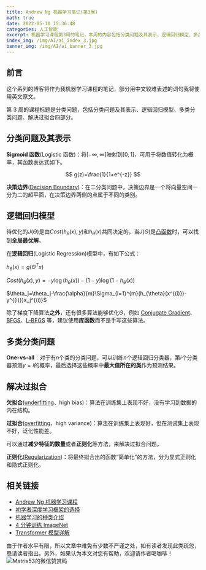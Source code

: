 ```yaml
---
title: Andrew Ng 机器学习笔记(第3周)
math: true
date: 2022-05-10 15:36:48
categories: 人工智能
excerpt: 机器学习课程第3周的笔记，本周的内容包括分类问题及其表示、逻辑回归模型、多类分类问题、解决过拟合四部分。
index_img: /img/AI/ai_index_3.jpg
banner_img: /img/AI/ai_banner_3.jpg
---
```


## 前言

这个系列的博客将作为我机器学习课程的笔记，部分用中文较难表述的词句我将使用英文原文。

第 3 周的课程标题是分类问题，包括分类问题及其表示、逻辑回归模型、多类分类问题、解决过拟合四部分。

## 分类问题及其表示

**Sigmoid 函数**(Logistic 函数)：将$[-\infty, \infty]$映射到$[0, 1]$，可用于将数值转化为概率，其函数表达式如下。

$$
g(z)=\frac{1}{1+e^{-z}}
$$

**决策边界**([Decision Boundary](https://en.wikipedia.org/wiki/Decision_boundary))：在二分类问题中，决策边界是一个将向量空间一分为二的超平面，在决策边界两侧的点属于不同的类别。

## 逻辑回归模型

待优化的$J(\Theta)$是由$Cost(h_{\theta}(x),y)$和$h_{\theta}(x)$共同决定的，当$J(\Theta)$是[凸函数](https://en.wikipedia.org/wiki/Convex_function)时，可以找到**全局最优解**。

在**逻辑回归**(Logistic Regression)模型中，有如下公式：

$h_{\theta}(x)=g(\Theta^T x)$

$Cost(h_{\theta}(x),y)=-y\log(h_{\theta}(x))-\left(1-y\right)\log(1-h_{\theta}(x))$

$\theta_j=\theta_j-\frac{\alpha}{m}\Sigma_{i=1}^{m}(h_{\theta}(x^{(i)})-y^{(i)})x_j^{(i)}$

除了梯度下降算法**之外**，还有很多算法能够优化$\Theta$，例如 [Conjugate Gradient](https://en.wikipedia.org/wiki/Conjugate_gradient_method)、[BFGS](https://en.wikipedia.org/wiki/Broyden%E2%80%93Fletcher%E2%80%93Goldfarb%E2%80%93Shanno_algorithm)、[L-BFGS](https://en.wikipedia.org/wiki/Limited-memory_BFGS) 等，建议使用**库函数**而不是手写这些算法。

## 多类分类问题

**One-vs-all**：对于有$n$个类的分类问题，可以训练$n$个逻辑回归分类器，第$i$个分类器预测$y=i$的概率，最后选择这些概率中**最大值所在的类**作为预测结果。

## 解决过拟合

**欠拟合**([underfitting](https://en.wikipedia.org/wiki/Overfitting#Underfitting)、high bias)：算法在训练集上表现不好，没有学习到数据的内在结构。

**过拟合**([overfitting](https://en.wikipedia.org/wiki/Overfitting)、high variance)：算法在训练集上表现好，但在测试集上表现不好，泛化性能差。

可以通过**减少特征的数量**或者**正则化**等方法，来解决过拟合问题。

**正则化**([Regularization](<https://en.wikipedia.org/wiki/Regularization_(mathematics)>))：将最终拟合出的函数“简单化”的方法，分为显式正则化和隐式正则化。

## 相关链接

- [Andrew Ng 机器学习课程](https://www.coursera.org/learn/machine-learning)
- [初学者深度学习框架的选择](https://zhuanlan.zhihu.com/p/96651310)
- [机器学习的种类介绍](https://zhuanlan.zhihu.com/p/71952151)
- [4 分钟训练 ImageNet](https://zhuanlan.zhihu.com/p/40993775)
- [Transformer 模型详解](https://zhuanlan.zhihu.com/p/338817680)

由于作者水平有限，所以文章中难免有少数不严谨之处，如有读者发现此类疏忽，恳请读者指出。另外，如果认为本文对您有帮助，欢迎请作者喝咖啡！![Matrix53的微信赞赏码](/img/global/wxQRcode_pay.png)
